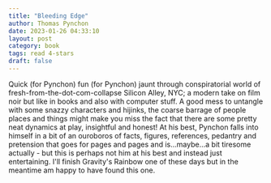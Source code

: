```yaml
---
title: "Bleeding Edge"
author: Thomas Pynchon
date: 2023-01-26 04:33:10
layout: post
category: book
tags: read 4-stars
draft: false
---
```


Quick (for Pynchon) fun (for Pynchon) jaunt through conspiratorial world of fresh-from-the-dot-com-collapse Silicon Alley, NYC; a modern take on film noir but like in books and also with computer stuff. A good mess to untangle with some snazzy characters and hijinks, the coarse barrage of people places and things might make you miss the fact that there are some pretty neat dynamics at play, insightful and honest! At his best, Pynchon falls into himself in a bit of an ouroboros of facts, figures, references, pedantry and pretension that goes for pages and pages and is...maybe...a bit tiresome actually - but this is perhaps not him at his best and instead just entertaining. I'll finish Gravity's Rainbow one of these days but in the meantime am happy to have found this one.
